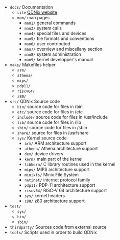 - `docs/` Documentation
	- `site` [QDNix website](https://qdnix.d0p1.eu)
	- `man/` man pages
		- `man1/` general commands
		- `man2/` system calls
		- `man4/` special files and devices
		- `man5/` file formats and conventions
		- `man6/` user contributed
		- `man7/` overview and miscellany section
		- `man8/` system administration
		- `man9/` kernel developper's manual
- `make/` Makefiles helper
	- `arm/`
	- `athena/`
	- `mips/`
	- `pdp11/`
	- `riscv64/`
	- `z80/`
- `src/` QDNix Source code
	- `bin/` source code for files in /bin
	- `etc/` source code for files in /etc
	- `include/` source code for files in /usr/include
	- `lib/` source code for files in /lib
	- `sbin/` source code for files in /sbin
	- `share/` source for files in /usr/share
	- `sys/` Kernel source code
		- `arm/` ARM architecture support
		- `athena/` Athena architecture support
		- `dev/` device drivers
		- `kern/` main part of the kernel
		- `libkern/` C library routines used in the kernel
		- `mips/` MIPS architecture support
		- `minixfs/` Minix File System
		- `netinet/` internet protocol family
		- `pdp11/` PDP-11 architecture support
		- `riscv64/` RISC-V 64 architecture support
		- `sys/` kernel headers
		- `z80/` z80 architecture support
- `test/`
	- `sys/`
	- `bin/`
	- `sbin/`
- `thirdparty/` Sources code from external source
- `tools/` Scripts used in order to build QDNix
